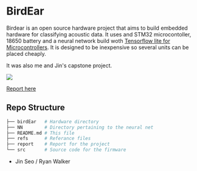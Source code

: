 # BirdEar
Birdear is an open source hardware project that aims to build embedded hardware for classifying acoustic data. It uses and STM32 microcontoller, 18650 battery and a neural network build woth [Tensorflow lite for Microcontrollers](https://www.tensorflow.org/lite/microcontrollers). It is designed to be inexpensive so several units can be placed cheaply.

It was also me and Jin's capstone project.

![](report/img/E04A0175.JPG)

[Report here](report/paper.pdf)

## Repo Structure
```bash
├── birdEar   # Hardware directory
├── NN        # Directory pertaining to the neural net
├── README.md # This file
├── refs      # Referance files
├── report    # Report for the project
└── src       # Source code for the firmware
```

- Jin Seo / Ryan Walker
